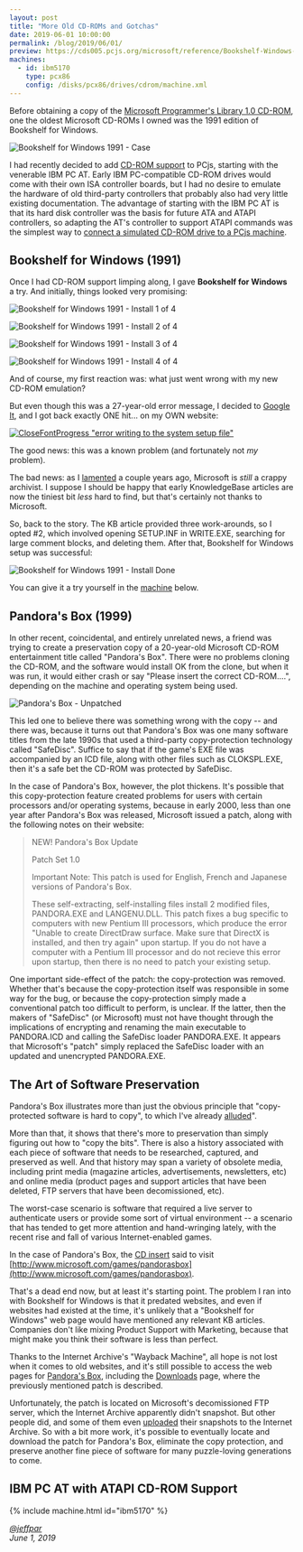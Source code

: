 ```yaml
---
layout: post
title: "More Old CD-ROMs and Gotchas"
date: 2019-06-01 10:00:00
permalink: /blog/2019/06/01/
preview: https://cds005.pcjs.org/microsoft/reference/Bookshelf-Windows-1991/BSWIN91.png
machines:
  - id: ibm5170
    type: pcx86
    config: /disks/pcx86/drives/cdrom/machine.xml
---
```


Before obtaining a copy of the [Microsoft Programmer's Library 1.0 CD-ROM](/blog/2019/05/31/),
one the oldest Microsoft CD-ROMs I owned was the 1991 edition of Bookshelf for Windows.

![Bookshelf for Windows 1991 - Case](https://cds005.pcjs.org/microsoft/reference/Bookshelf-Windows-1991/BSWIN91-Case.png)

I had recently decided to add [CD-ROM support](/blog/2019/05/31/#introducing-pcjs-cd-rom-support) to PCjs,
starting with the venerable IBM PC AT.  Early IBM PC-compatible CD-ROM drives would come with their own ISA
controller boards, but I had no desire to emulate the hardware of old third-party controllers that probably
also had very little existing documentation.  The advantage of starting with the IBM PC AT is that
its hard disk controller was the basis for future ATA and ATAPI controllers, so adapting the AT's controller
to support ATAPI commands was the simplest way to [connect a simulated CD-ROM drive to a PCjs machine](/disks/pcx86/drives/cdrom/).

## Bookshelf for Windows (1991)

Once I had CD-ROM support limping along, I gave **Bookshelf for Windows** a try.  And initially, things looked
very promising:

![Bookshelf for Windows 1991 - Install 1 of 4](/blog/images/BSWIN31-Install1of4.png)

![Bookshelf for Windows 1991 - Install 2 of 4](/blog/images/BSWIN31-Install2of4.png)

![Bookshelf for Windows 1991 - Install 3 of 4](/blog/images/BSWIN31-Install3of4.png)

![Bookshelf for Windows 1991 - Install 4 of 4](/blog/images/BSWIN31-Install4of4.png)

And of course, my first reaction was: what just went wrong with my new CD-ROM emulation?

But even though this was a 27-year-old error message, I decided to [Google It](https://www.google.com/search?q=CloseFontProgress+%22error+writing+to+the+system+setup+file%22),
and I got back exactly ONE hit... on my OWN website:

[![CloseFontProgress "error writing to the system setup file"](/blog/images/Google-Q101464.png)](https://jeffpar.github.io/kbarchive/kb/101/Q101464/)

The good news: this was a known problem (and fortunately not *my* problem).

The bad news: as I [lamented](/blog/2017/10/13/) a couple years ago, Microsoft is *still* a crappy archivist.
I suppose I should be happy that early KnowledgeBase articles are now the tiniest bit *less* hard to find, but
that's certainly not thanks to Microsoft.

So, back to the story.  The KB article provided three work-arounds, so I opted #2, which involved opening SETUP.INF
in WRITE.EXE, searching for large comment blocks, and deleting them.  After that, Bookshelf for Windows setup
was successful:

![Bookshelf for Windows 1991 - Install Done](/blog/images/BSWIN31-InstallDone.png)

You can give it a try yourself in the [machine](#ibm-pc-at-with-atapi-cd-rom-support) below.

## Pandora's Box (1999)

In other recent, coincidental, and entirely unrelated news, a friend was trying to create a preservation
copy of a 20-year-old Microsoft CD-ROM entertainment title called "Pandora's Box".  There were no problems
cloning the CD-ROM, and the software would install OK from the clone, but when it was run, it would either
crash or say "Please insert the correct CD-ROM....", depending on the machine and operating system being used.

![Pandora's Box - Unpatched](https://cds001.pcjs.org/microsoft/games/Pandoras-Box/WindowsXP-PandorasBox-ISO-Unpatched.png)

This led one to believe there was something wrong with the copy -- and there was, because it turns out
that Pandora's Box was one many software titles from the late 1990s that used a third-party copy-protection
technology called "SafeDisc".  Suffice to say that if the game's EXE file was accompanied by an ICD file,
along with other files such as CLOKSPL.EXE, then it's a safe bet the CD-ROM was protected by SafeDisc.

In the case of Pandora's Box, however, the plot thickens.  It's possible that this copy-protection feature
created problems for users with certain processors and/or operating systems, because in early 2000, less than
one year after Pandora's Box was released, Microsoft issued a patch, along with the following notes on their
website:

> NEW! Pandora's Box Update
>
> Patch Set 1.0
>
> Important Note: This patch is used for English, French and Japanese versions of Pandora's Box.
> 
> These self­-extracting, self­-installing files install 2 modified files, PANDORA.EXE and LANGENU.DLL.
> This patch fixes a bug specific to computers with new Pentium III processors, which produce the error
> "Unable to create DirectDraw surface. Make sure that DirectX is installed, and then try again" upon startup.
> If you do not have a computer with a Pentium III processor and do not recieve this error upon startup,
> then there is no need to patch your existing setup.

One important side-effect of the patch: the copy-protection was removed.  Whether that's because the
copy-protection itself was responsible in some way for the bug, or because the copy-protection simply
made a conventional patch too difficult to perform, is unclear.  If the latter, then the makers of
"SafeDisc" (or Microsoft) must not have thought through the implications of encrypting and renaming the
main executable to PANDORA.ICD and calling the SafeDisc loader PANDORA.EXE.  It appears that Microsoft's
"patch" simply replaced the SafeDisc loader with an updated and unencrypted PANDORA.EXE.

## The Art of Software Preservation

Pandora's Box illustrates more than just the obvious principle that "copy-protected software is hard to
copy", to which I've already [alluded](/blog/2019/05/05/#the-software-preservation-quandry)".

More than that, it shows that there's more to preservation than simply figuring out how to "copy the bits".
There is also a history associated with each piece of software that needs to be researched, captured, and
preserved as well.  And that history may span a variety of obsolete media, including print media (magazine
articles, advertisements, newsletters, etc) and online media (product pages and support articles that have
been deleted, FTP servers that have been decomissioned, etc).

The worst-case scenario is software that required a live server to authenticate users or provide some sort
of virtual environment -- a scenario that has tended to get more attention and hand-wringing lately, with the
recent rise and fall of various Internet-enabled games.

In the case of Pandora's Box, the [CD insert](https://cds001.pcjs.org/microsoft/games/Pandoras-Box/Pandoras_Box.pdf)
said to visit [http://www.microsoft.com/games/pandorasbox](http://www.microsoft.com/games/pandorasbox).

That's a dead end now, but at least it's starting point.  The problem I ran into with Bookshelf
for Windows is that it predated websites, and even if websites had existed at the time, it's
unlikely that a "Bookshelf for Windows" web page would have mentioned any relevant KB articles.
Companies don't like mixing Product Support with Marketing, because that might make you think their
software is less than perfect.

Thanks to the Internet Archive's "Wayback Machine", all hope is not lost when it comes to old websites,
and it's still possible to access the web pages for [Pandora's Box](https://web.archive.org/web/2018*/http://www.microsoft.com/games/pandorasbox),
including the [Downloads](https://web.archive.org/web/20000815060252/http://www.microsoft.com/games/pandorasbox/downloads.htm) page,
where the previously mentioned patch is described.

Unfortunately, the patch is located on Microsoft's decomissioned FTP server, which the Internet Archive
apparently didn't snapshot.  But other people did, and some of them even [uploaded](https://archive.org/details/ftp.microsoft.com)
their snapshots to the Internet Archive.  So with a bit more work, it's possible to eventually locate and
download the patch for Pandora's Box, eliminate the copy protection, and preserve another fine piece of software
for many puzzle-loving generations to come.

## IBM PC AT with ATAPI CD-ROM Support

{% include machine.html id="ibm5170" %}

*[@jeffpar](https://jeffpar.com)*  
*June 1, 2019*
